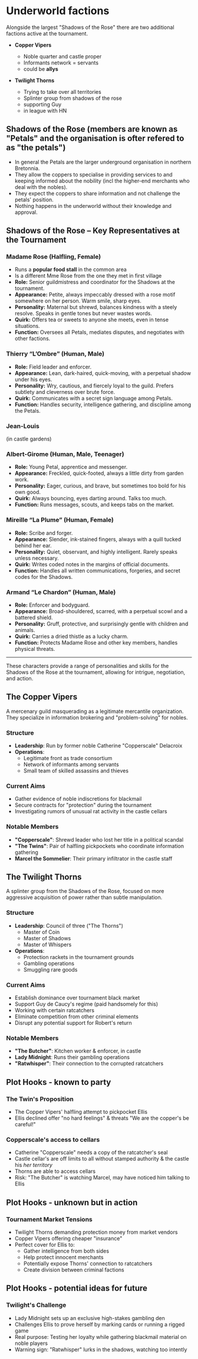 # Underworld factions

Alongside the largest "Shadows of the Rose" there are two additional factions active at the tournament.

- **Copper Vipers**
  - Noble quarter and castle proper
  - Informants network = servants
  - could be **allys**

- **Twilight Thorns**
  - Trying to take over all territories
  - Splinter group from shadows of the rose
  - supporting Guy
  - in league with HN

## Shadows of the Rose (members are known as "Petals" and the organisation is ofter refered to as "the petals")

- In general the Petals are the larger underground organisation in northern Bretonnia.
- They allow the coppers to specialise in providing services to and keeping informed about the nobility (incl the higher-end merchants who deal with the nobles).
- They expect the coppers to share information and not challenge the petals' position.
- Nothing happens in the underworld without their knowledge and approval.

## Shadows of the Rose – Key Representatives at the Tournament

### Madame Rose (Halfling, Female)

- Runs a **popular food stall** in the common area
- Is a different Mme Rose from the one they met in first village
- **Role:** Senior guildmistress and coordinator for the Shadows at the tournament.
- **Appearance:** Petite, always impeccably dressed with a rose motif somewhere on her person. Warm smile, sharp eyes.
- **Personality:** Maternal but shrewd, balances kindness with a steely resolve. Speaks in gentle tones but never wastes words.
- **Quirk:** Offers tea or sweets to anyone she meets, even in tense situations.
- **Function:** Oversees all Petals, mediates disputes, and negotiates with other factions.

### Thierry “L’Ombre” (Human, Male)

- **Role:** Field leader and enforcer.
- **Appearance:** Lean, dark-haired, quick-moving, with a perpetual shadow under his eyes.
- **Personality:** Wry, cautious, and fiercely loyal to the guild. Prefers subtlety and cleverness over brute force.
- **Quirk:** Communicates with a secret sign language among Petals.
- **Function:** Handles security, intelligence gathering, and discipline among the Petals.

### Jean-Louis

(in castle gardens)

### Albert-Girome (Human, Male, Teenager)

- **Role:** Young Petal, apprentice and messenger.
- **Appearance:** Freckled, quick-footed, always a little dirty from garden work.
- **Personality:** Eager, curious, and brave, but sometimes too bold for his own good.
- **Quirk:** Always bouncing, eyes darting around. Talks too much.
- **Function:** Runs messages, scouts, and keeps tabs on the market.

### Mireille “La Plume” (Human, Female)

- **Role:** Scribe and forger.
- **Appearance:** Slender, ink-stained fingers, always with a quill tucked behind her ear.
- **Personality:** Quiet, observant, and highly intelligent. Rarely speaks unless necessary.
- **Quirk:** Writes coded notes in the margins of official documents.
- **Function:** Handles all written communications, forgeries, and secret codes for the Shadows.

### Armand “Le Chardon” (Human, Male)

- **Role:** Enforcer and bodyguard.
- **Appearance:** Broad-shouldered, scarred, with a perpetual scowl and a battered shield.
- **Personality:** Gruff, protective, and surprisingly gentle with children and animals.
- **Quirk:** Carries a dried thistle as a lucky charm.
- **Function:** Protects Madame Rose and other key members, handles physical threats.

---

These characters provide a range of personalities and skills for the Shadows of the Rose at the tournament, allowing for intrigue, negotiation, and action.

## The Copper Vipers

A mercenary guild masquerading as a legitimate mercantile organization. They specialize in information brokering and "problem-solving" for nobles.

### Structure

- **Leadership**: Run by former noble Catherine "Copperscale" Delacroix
- **Operations**:
  - Legitimate front as trade consortium
  - Network of informants among servants
  - Small team of skilled assassins and thieves
  
### Current Aims

- Gather evidence of noble indiscretions for blackmail
- Secure contracts for "protection" during the tournament
- Investigating rumors of unusual rat activity in the castle cellars

### Notable Members

- **"Copperscale"**: Shrewd leader who lost her title in a political scandal
- **"The Twins"**: Pair of halfling pickpockets who coordinate information gathering
- **Marcel the Sommelier**: Their primary infiltrator in the castle staff

## The Twilight Thorns

A splinter group from the Shadows of the Rose, focused on more aggressive acquisition of power rather than subtle manipulation.

### Structure

- **Leadership**: Council of three ("The Thorns")
  - Master of Coin
  - Master of Shadows
  - Master of Whispers
- **Operations**:
  - Protection rackets in the tournament grounds
  - Gambling operations
  - Smuggling rare goods
  
### Current Aims

- Establish dominance over tournament black market
- Support Guy de Caucy's regime (paid handsomely for this)
- Working with certain ratcatchers
- Eliminate competition from other criminal elements
- Disrupt any potential support for Robert's return

### Notable Members

- **"The Butcher"**: Kitchen worker & enforcer, in castle
- **Lady Midnight**: Runs their gambling operations
- **"Ratwhisper"**: Their connection to the corrupted ratcatchers

## Plot Hooks - known to party

### The Twin's Proposition

- The Copper Vipers' halfling attempt to pickpocket Ellis
- Ellis declined offer "no hard feelings" & threats "We are the copper's be careful!"

### Copperscale's access to cellars

- Catherine "Copperscale" needs a copy of the ratcatcher's seal
- Castle cellar's are off limits to all without stamped authority & the castle his _her territory_
- Thorns are able to access cellars
- Risk: "The Butcher" is watching Marcel, may have noticed him talking to Ellis

## Plot Hooks - unknown but in action

### Tournament Market Tensions

- Twilight Thorns demanding protection money from market vendors
- Copper Vipers offering cheaper "insurance"
- Perfect cover for Ellis to:
  - Gather intelligence from both sides
  - Help protect innocent merchants
  - Potentially expose Thorns' connection to ratcatchers
  - Create division between criminal factions

## Plot Hooks - potential ideas for future

### Twilight's Challenge

- Lady Midnight sets up an exclusive high-stakes gambling den
- Challenges Ellis to prove herself by marking cards or running a rigged game
- Real purpose: Testing her loyalty while gathering blackmail material on noble players
- Warning sign: "Ratwhisper" lurks in the shadows, watching too intently
  